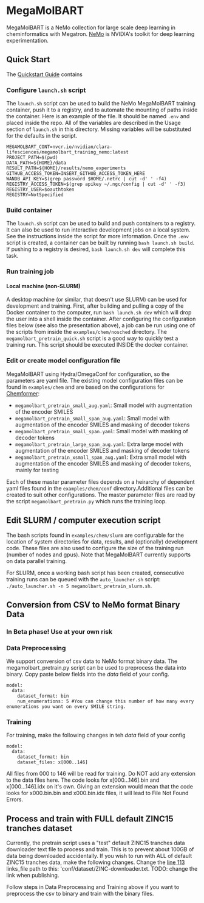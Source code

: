 # MegaMolBART

MegaMolBART is a NeMo collection for large scale deep learning in cheminformatics with Megatron. [NeMo](https://github.com/NVIDIA/NeMo) is NVIDIA's toolkit for deep learning experimentation. 

## Quick Start

The [Quickstart Guide](QUICKSTART.md) contains

### Configure `launch.sh` script

The `launch.sh` script can be used to build the NeMo MegaMolBART training container, push it to a registry, and to automate the mounting of paths inside the container. Here is an example of the file. It should be named `.env` and placed inside the repo. All of the variables are described in the Usage section of `launch.sh` in this directory. Missing variables will be substituted for the defaults in the script.

```
MEGAMOLBART_CONT=nvcr.io/nvidian/clara-lifesciences/megamolbart_training_nemo:latest
PROJECT_PATH=$(pwd)
DATA_PATH=${HOME}/data
RESULT_PATH=${HOME}/results/nemo_experiments
GITHUB_ACCESS_TOKEN=INSERT_GITHUB_ACCESS_TOKEN_HERE
WANDB_API_KEY=$(grep password $HOME/.netrc | cut -d' ' -f4)
REGISTRY_ACCESS_TOKEN=$(grep apikey ~/.ngc/config | cut -d' ' -f3)
REGISTRY_USER=$oauthtoken
REGISTRY=NotSpecified
```

### Build container

The `launch.sh` script can be used to build and push containers to a registry. It can also be used to run interactive development jobs on a local system. See the instructions inside the script for more information. Once the `.env` script is created, a container can be built by running `bash launch.sh build`. If pushing to a registry is desired, `bash launch.sh dev` will complete this task.

### Run training job

#### Local machine (non-SLURM)

A desktop machine (or similar, that doesn't use SLURM) can be used for development and training. First, after building and pulling a copy of the Docker container to the computer, run `bash launch.sh dev` which will drop the user into a shell inside the container. After configuring the configuration files below (see also the presentation above), a job can be run using one of the scripts from inside the `examples/chem/nosched` directory. The `megamolbart_pretrain_quick.sh` script is a good way to quickly test a training run. This script should be executed INSIDE the docker container.

###  Edit or create model configuration file

MegaMolBART using Hydra/OmegaConf for configuration, so the parameters are yaml file. The existing model configuration files can be found in `examples/chem` and are based on the configurations for [Chemformer](https://chemrxiv.org/engage/chemrxiv/article-details/60ee8a3eb95bdd06d062074b):
* `megamolbart_pretrain_small_aug.yaml`: Small model with augmentation of the encoder SMILES
* `megamolbart_pretrain_small_span_aug.yaml`: Small model with augmentation of the encoder SMILES and masking of decoder tokens
* `megamolbart_pretrain_small_span.yaml`: Small model with masking of decoder tokens
* `megamolbart_pretrain_large_span_aug.yaml`: Extra large model with augmentation of the encoder SMILES and masking of decoder tokens
* `megamolbart_pretrain_xsmall_span_aug.yaml`: Extra small model with augmentation of the encoder SMILES and masking of decoder tokens, mainly for testing

Each of these master parameter files depends on a heirarchy of dependent yaml files found in the `examples/chem/conf` directory.Additional files can be created to suit other configurations. The master parameter files are read by the script `megamolbart_pretrain.py` which runs the training loop.

## Edit SLURM / computer execution script

The bash scripts found in `examples/chem/slurm` are configurable for the location of system directories for data, results, and (optionally) development code. These files are also used to configure the size of the training run (number of nodes and gpus). Note that MegaMolBART currently supports on data parallel training. 

For SLURM, once a working bash script has been created, consecutive training runs can be queued with the `auto_launcher.sh` script: `./auto_launcher.sh -n 5 megamolbart_pretrain_slurm.sh`.

## Conversion from CSV to NeMo format Binary Data
### In Beta phase! Use at your own risk
### Data Preprocessing
We support conversion of csv data to NeMo format binary data. The megamolbart_pretrain.py script can be used to preprocess the data into binary. 
Copy paste below fields into the *data* field of your config.
```
model:
  data:
    dataset_format: bin 
    num_enumerations: 5 #You can change this number of how many every enumerations you want on every SMILE string.
```
### Training
For training, make the following changes in teh *data* field of your config
```
model:
  data:
    dataset_format: bin
    dataset_files: x[000..146]  
```
All files from 000 to 146 will be read for training. Do NOT add any extension to the data files here. The code looks for x[000...146].bin and x[000...146].idx on it's own. Giving an extension would mean that the code looks for x000.bin.bin and x000.bin.idx files, it will lead to File Not Found Errors. 

## Process and train with FULL default ZINC15 tranches dataset
Currently, the pretrain script uses a "test" default ZINC15 tranches data downloader text file to process and train. This is to prevent about 100GB of data being downloaded accidentally. If you wish to run with ALL of default ZINC15 tranches data, make the following changes.
Change the [line 113](https://github.com/clara-parabricks/NeMo_MegaMolBART/blob/dev/examples/chem/megamolbart_pretrain.py#L113) links_file path to this: 'conf/dataset/ZINC-downloader.txt. TODO: change the link when publishing.

Follow steps in Data Preprocessing and Training above if you want to preprocess the csv to binary and train with the binary files.
